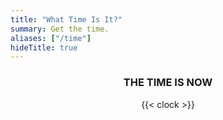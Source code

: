 ```yaml
---
title: "What Time Is It?"
summary: Get the time.
aliases: ["/time"]
hideTitle: true
---
```



<center>
<h3>THE TIME IS NOW</h3>
<center> {{< clock >}}